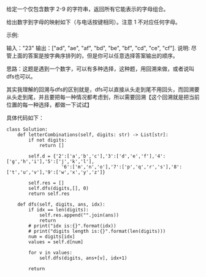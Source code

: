 给定一个仅包含数字 2-9 的字符串，返回所有它能表示的字母组合。

给出数字到字母的映射如下（与电话按键相同）。注意 1 不对应任何字母。



示例:

输入："23"
输出：["ad", "ae", "af", "bd", "be", "bf", "cd", "ce", "cf"].
说明:
尽管上面的答案是按字典序排列的，但是你可以任意选择答案输出的顺序。



思路：这题是遇到一个数字，可以有多种选择，这种题，用回溯来做，或者说叫dfs也可以。

其实我理解的回溯与dfs的区别就是，dfs可以直接从头走到尾不用回头，而回溯要从头走到尾，并且要把每一种情况都考虑到，所以需要回溯【这个回溯就是把当前位置的每一种选择，都做一下试试】


具体代码如下：
```
class Solution:
    def letterCombinations(self, digits: str) -> List[str]:
        if not digits:
            return []

        self.d = {'2':['a','b','c'],'3':['d','e','f'],'4':['g','h','i'],'5':['j','k','l'],
                    '6':['m','n','o'],'7':['p','q','r','s'],'8':['t','u','v'],'9':['w','x','y','z']}

        self.res = []
        self.dfs(digits,[], 0)
        return self.res

    def dfs(self, digits, ans, idx):
        if idx == len(digits):
            self.res.append("".join(ans))
            return
        # print("idx is:{}".format(idx))
        # print("digits length is:{}".format(len(digits)))
        num = digits[idx]
        values = self.d[num]

        for v in values:
            self.dfs(digits, ans+[v], idx+1)
        
        return
```